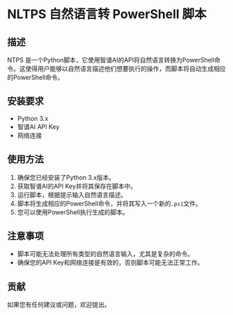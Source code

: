 # NLTPS 自然语言转 PowerShell 脚本

## 描述

NTPS 是一个Python脚本，它使用智谱AI的API将自然语言转换为PowerShell命令。这使得用户能够以自然语言描述他们想要执行的操作，而脚本将自动生成相应的PowerShell命令。

## 安装要求

- Python 3.x
- 智谱AI API Key
- 网络连接

## 使用方法

1. 确保您已经安装了Python 3.x版本。
2. 获取智谱AI的API Key并将其保存在脚本中。
3. 运行脚本，根据提示输入自然语言描述。
4. 脚本将生成相应的PowerShell命令，并将其写入一个新的`.ps1`文件。
5. 您可以使用PowerShell执行生成的脚本。

## 注意事项

- 脚本可能无法处理所有类型的自然语言输入，尤其是复杂的命令。
- 确保您的API Key和网络连接是有效的，否则脚本可能无法正常工作。

## 贡献

如果您有任何建议或问题，欢迎提出。

